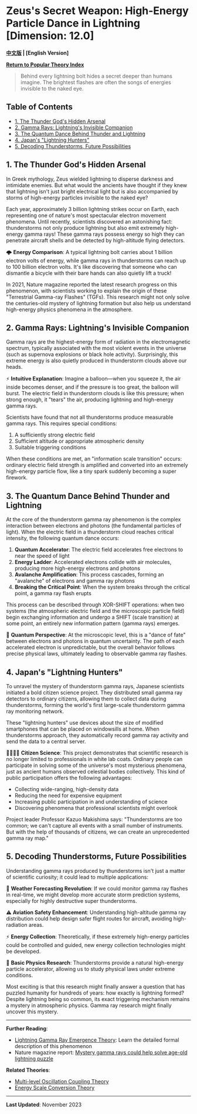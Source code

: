 # Zeus's Secret Weapon: High-Energy Particle Dance in Lightning [Dimension: 12.0]

**[中文版](popular_theory_zeus_secret_weapon.md) | [English Version]**

**[Return to Popular Theory Index](../popular_theory_en.md)**

> Behind every lightning bolt hides a secret deeper than humans imagine.
> The brightest flashes are often the songs of energies invisible to the naked eye.

## Table of Contents
- [1. The Thunder God's Hidden Arsenal](#1-the-thunder-gods-hidden-arsenal)
- [2. Gamma Rays: Lightning's Invisible Companion](#2-gamma-rays-lightnings-invisible-companion)
- [3. The Quantum Dance Behind Thunder and Lightning](#3-the-quantum-dance-behind-thunder-and-lightning)
- [4. Japan's "Lightning Hunters"](#4-japans-lightning-hunters)
- [5. Decoding Thunderstorms, Future Possibilities](#5-decoding-thunderstorms-future-possibilities)

## 1. The Thunder God's Hidden Arsenal

In Greek mythology, Zeus wielded lightning to disperse darkness and intimidate enemies. But what would the ancients have thought if they knew that lightning isn't just bright electrical light but is also accompanied by storms of high-energy particles invisible to the naked eye?

Each year, approximately 3 billion lightning strikes occur on Earth, each representing one of nature's most spectacular electron movement phenomena. Until recently, scientists discovered an astonishing fact: thunderstorms not only produce lightning but also emit extremely high-energy gamma rays! These gamma rays possess energy so high they can penetrate aircraft shells and be detected by high-altitude flying detectors.

🌩️ **Energy Comparison**: A typical lightning bolt carries about 1 billion electron volts of energy, while gamma rays in thunderstorms can reach up to 100 billion electron volts. It's like discovering that someone who can dismantle a bicycle with their bare hands can also quietly lift a truck!

In 2021, Nature magazine reported the latest research progress on this phenomenon, with scientists working to explain the origin of these "Terrestrial Gamma-ray Flashes" (TGFs). This research might not only solve the centuries-old mystery of lightning formation but also help us understand high-energy physics phenomena in the atmosphere.

## 2. Gamma Rays: Lightning's Invisible Companion

Gamma rays are the highest-energy form of radiation in the electromagnetic spectrum, typically associated with the most violent events in the universe (such as supernova explosions or black hole activity). Surprisingly, this extreme energy is also quietly produced in thunderstorm clouds above our heads.

⚡ **Intuitive Explanation**: Imagine a balloon—when you squeeze it, the air inside becomes denser, and if the pressure is too great, the balloon will burst. The electric field in thunderstorm clouds is like this pressure; when strong enough, it "tears" the air, producing lightning and high-energy gamma rays.

Scientists have found that not all thunderstorms produce measurable gamma rays. This requires special conditions:

1. A sufficiently strong electric field
2. Sufficient altitude or appropriate atmospheric density
3. Suitable triggering conditions

When these conditions are met, an "information scale transition" occurs: ordinary electric field strength is amplified and converted into an extremely high-energy particle flow, like a tiny spark suddenly becoming a super firework.

## 3. The Quantum Dance Behind Thunder and Lightning

At the core of the thunderstorm gamma ray phenomenon is the complex interaction between electrons and photons (the fundamental particles of light). When the electric field in a thunderstorm cloud reaches critical intensity, the following quantum dance occurs:

1. **Quantum Accelerator**: The electric field accelerates free electrons to near the speed of light
2. **Energy Ladder**: Accelerated electrons collide with air molecules, producing more high-energy electrons and photons
3. **Avalanche Amplification**: This process cascades, forming an "avalanche" of electrons and gamma ray photons
4. **Breaking the Critical Point**: When the system breaks through the critical point, a gamma ray flash erupts

This process can be described through XOR-SHIFT operations: when two systems (the atmospheric electric field and the microscopic particle field) begin exchanging information and undergo a SHIFT (scale transition) at some point, an entirely new information pattern (gamma rays) emerges.

💫 **Quantum Perspective**: At the microscopic level, this is a "dance of fate" between electrons and photons in quantum uncertainty. The path of each accelerated electron is unpredictable, but the overall behavior follows precise physical laws, ultimately leading to observable gamma ray flashes.

## 4. Japan's "Lightning Hunters"

To unravel the mystery of thunderstorm gamma rays, Japanese scientists initiated a bold citizen science project. They distributed small gamma ray detectors to ordinary citizens, allowing them to collect data during thunderstorms, forming the world's first large-scale thunderstorm gamma ray monitoring network.

These "lightning hunters" use devices about the size of modified smartphones that can be placed on windowsills at home. When thunderstorms approach, they automatically record gamma ray activity and send the data to a central server.

👨‍👩‍👧‍👦 **Citizen Science**: This project demonstrates that scientific research is no longer limited to professionals in white lab coats. Ordinary people can participate in solving some of the universe's most mysterious phenomena, just as ancient humans observed celestial bodies collectively. This kind of public participation offers the following advantages:

- Collecting wide-ranging, high-density data
- Reducing the need for expensive equipment
- Increasing public participation in and understanding of science
- Discovering phenomena that professional scientists might overlook

Project leader Professor Kazuo Makishima says: "Thunderstorms are too common; we can't capture all events with a small number of instruments. But with the help of thousands of citizens, we can create an unprecedented gamma ray map."

## 5. Decoding Thunderstorms, Future Possibilities

Understanding gamma rays produced by thunderstorms isn't just a matter of scientific curiosity; it could lead to multiple applications:

📡 **Weather Forecasting Revolution**: If we could monitor gamma ray flashes in real-time, we might develop more accurate storm prediction systems, especially for highly destructive super thunderstorms.

⚠️ **Aviation Safety Enhancement**: Understanding high-altitude gamma ray distribution could help design safer flight routes for aircraft, avoiding high-radiation areas.

⚡ **Energy Collection**: Theoretically, if these extremely high-energy particles could be controlled and guided, new energy collection technologies might be developed.

🔬 **Basic Physics Research**: Thunderstorms provide a natural high-energy particle accelerator, allowing us to study physical laws under extreme conditions.

Most exciting is that this research might finally answer a question that has puzzled humanity for hundreds of years: how exactly is lightning formed? Despite lightning being so common, its exact triggering mechanism remains a mystery in atmospheric physics. Gamma ray research might finally uncover this mystery.

---

**Further Reading**:
- [Lightning Gamma Ray Emergence Theory](../formal_theory/formal_theory_lightning_gamma_emergence_en.md): Learn the detailed formal description of this phenomenon
- Nature magazine report: [Mystery gamma rays could help solve age-old lightning puzzle](https://www.nature.com/articles/d41586-021-00395-3)

**Related Theories**:
- [Multi-level Oscillation Coupling Theory](../formal_theory/formal_theory_multilevel_oscillation_coupling_en.md)
- [Energy Scale Conversion Theory](../formal_theory/formal_theory_energy_scale_conversion_en.md)

---

**Last Updated**: November 2023 